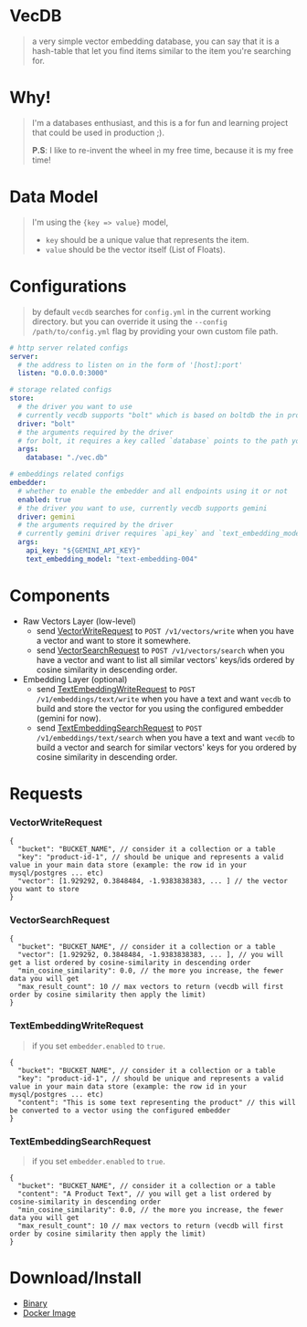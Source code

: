 VecDB
======
> a very simple vector embedding database, 
> you can say that it is a hash-table that let you find items similar to the item you're searching for.

Why!
====
> I'm a databases enthusiast, and this is a for fun and learning project that could be used in production ;).
> 
> **P.S**: I like to re-invent the wheel in my free time, because it is my free time!

Data Model
==========
> I'm using the `{key => value}` model,
> - `key` should be a unique value that represents the item.
> - `value` should be the vector itself (List of Floats).

Configurations
==============
> by default `vecdb` searches for `config.yml` in the current working directory.
> but you can override it using the `--config /path/to/config.yml` flag by providing your own custom file path.

```yaml
# http server related configs
server:
  # the address to listen on in the form of '[host]:port'
  listen: "0.0.0.0:3000"

# storage related configs
store:
  # the driver you want to use
  # currently vecdb supports "bolt" which is based on boltdb the in process embedded the database
  driver: "bolt"
  # the arguments required by the driver
  # for bolt, it requires a key called `database` points to the path you want to store the data in.
  args:
    database: "./vec.db"

# embeddings related configs
embedder:
  # whether to enable the embedder and all endpoints using it or not
  enabled: true
  # the driver you want to use, currently vecdb supports gemini
  driver: gemini
  # the arguments required by the driver
  # currently gemini driver requires `api_key` and `text_embedding_model`
  args:
    api_key: "${GEMINI_API_KEY}"
    text_embedding_model: "text-embedding-004"
```

Components
===========
- Raw Vectors Layer (low-level)
  - send [VectorWriteRequest](#VectorWriteRequest) to `POST /v1/vectors/write` when you have a vector and want to store it somewhere.
  - send [VectorSearchRequest](#VectorSearchRequest) to `POST /v1/vectors/search` when you have a vector and want to list all similar vectors' keys/ids ordered by cosine similarity in descending order.
- Embedding Layer (optional)
  - send [TextEmbeddingWriteRequest](#TextEmbeddingWriteRequest) to `POST /v1/embeddings/text/write` when you have a text and want `vecdb` to build and store the vector for you using the configured embedder (gemini for now).
  - send [TextEmbeddingSearchRequest](#TextEmbeddingSearchRequest) to `POST /v1/embeddings/text/search` when you have a text and want `vecdb` to build a vector and search for similar vectors' keys for you ordered by cosine similarity in descending order.

Requests
========

### VectorWriteRequest
```json5
{
  "bucket": "BUCKET_NAME", // consider it a collection or a table
  "key": "product-id-1", // should be unique and represents a valid value in your main data store (example: the row id in your mysql/postgres ... etc)
  "vector": [1.929292, 0.3848484, -1.9383838383, ... ] // the vector you want to store 
}
```

### VectorSearchRequest
```json5
{
  "bucket": "BUCKET_NAME", // consider it a collection or a table
  "vector": [1.929292, 0.3848484, -1.9383838383, ... ], // you will get a list ordered by cosine-similarity in descending order
  "min_cosine_similarity": 0.0, // the more you increase, the fewer data you will get
  "max_result_count": 10 // max vectors to return (vecdb will first order by cosine similarity then apply the limit)
}
```

### TextEmbeddingWriteRequest
> if you set `embedder.enabled` to `true`.

```json5
{
  "bucket": "BUCKET_NAME", // consider it a collection or a table
  "key": "product-id-1", // should be unique and represents a valid value in your main data store (example: the row id in your mysql/postgres ... etc)
  "content": "This is some text representing the product" // this will be converted to a vector using the configured embedder 
}
```

### TextEmbeddingSearchRequest
> if you set `embedder.enabled` to `true`.

```json5
{
  "bucket": "BUCKET_NAME", // consider it a collection or a table
  "content": "A Product Text", // you will get a list ordered by cosine-similarity in descending order
  "min_cosine_similarity": 0.0, // the more you increase, the fewer data you will get
  "max_result_count": 10 // max vectors to return (vecdb will first order by cosine similarity then apply the limit)
}
```

Download/Install
================
- [Binary](https://github.com/alash3al/vecdb/releases)
- [Docker Image](https://github.com/alash3al/vecdb/pkgs/container/vecdb)